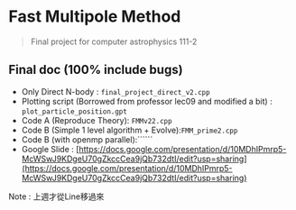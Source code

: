 # Fast Multipole Method
> Final project for computer astrophysics 111-2

## Final doc (100% include bugs)
- Only Direct N-body : ```final_project_direct_v2.cpp```
- Plotting script (Borrowed from professor lec09 and modified a bit) : ```plot_particle_position.gpt```
- Code A (Reproduce Theory): ```FMMv22.cpp```
- Code B (Simple 1 level algorithm + Evolve):```FMM_prime2.cpp```
- Code B (with openmp parallel):``````
- Google Slide : [https://docs.google.com/presentation/d/10MDhIPmrp5-McWSwJ9KDgeU70gZkccCea9jQb732dtI/edit?usp=sharing](https://docs.google.com/presentation/d/10MDhIPmrp5-McWSwJ9KDgeU70gZkccCea9jQb732dtI/edit?usp=sharing)

Note : 上週才從Line移過來

